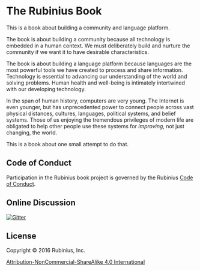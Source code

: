 # The Rubinius Book

This is a book about building a community and language platform.

The book is about building a community because all technology is embedded in a human context. We must deliberately build and nurture the community if we want it to have desirable characteristics.

The book is about building a language platform because languages are the most powerful tools we have created to process and share information. Technology is essential to advancing our understanding of the world and solving problems. Human health and well-being is intimately intertwined with our developing technology.

In the span of human history, computers are very young. The Internet is even younger, but has unprecedented power to connect people across vast physical distances, cultures, languages, political systems, and belief systems. Those of us enjoying the tremendous privileges of modern life are obligated to help other people use these systems for _improving_, not just changing, the world.

This is a book about one small attempt to do that.

## Code of Conduct

Participation in the Rubinius book project is governed by the Rubinius [Code of Conduct](http://rubinius.com/code-of-conduct/).

## Online Discussion

[![Gitter](https://badges.gitter.im/Join%20Chat.svg)](https://gitter.im/rubinius/rubinius-book?utm_source=badge&utm_medium=badge&utm_campaign=pr-badge)

## License

Copyright &copy; 2016 Rubinius, Inc.

[Attribution-NonCommercial-ShareAlike 4.0 International ](http://creativecommons.org/licenses/by-nc-sa/4.0/legalcode)
